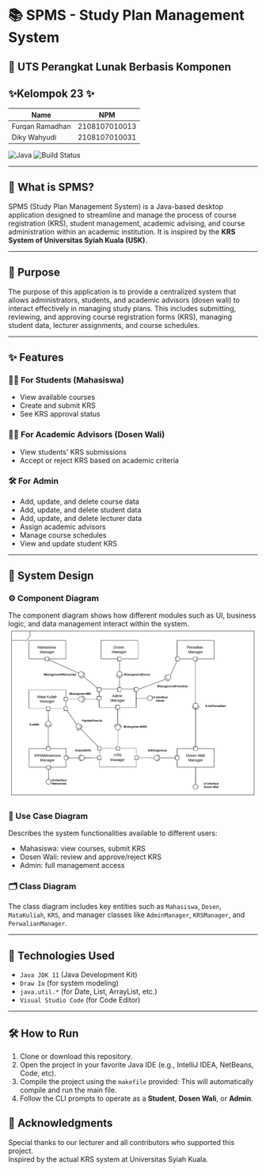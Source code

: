 # 📚 SPMS - Study Plan Management System

## 📝 UTS Perangkat Lunak Berbasis Komponen

## ✨Kelompok 23 ✨

| Name            | NPM           |
| --------------- | ------------- |
| Furqan Ramadhan | 2108107010013 |
| Diky Wahyudi    | 2108107010031 |

![Java](https://img.shields.io/badge/Java-11-blue?logo=java&logoColor=white)
![Build Status](https://img.shields.io/badge/Build-Passing-brightgreen?style=flat-square)

---

## 📖 What is SPMS?

SPMS (Study Plan Management System) is a Java-based desktop application designed to streamline and manage the process of course registration (KRS), student management, academic advising, and course administration within an academic institution. It is inspired by the **KRS System of Universitas Syiah Kuala (USK)**.

---

## 🎯 Purpose

The purpose of this application is to provide a centralized system that allows administrators, students, and academic advisors (dosen wali) to interact effectively in managing study plans. This includes submitting, reviewing, and approving course registration forms (KRS), managing student data, lecturer assignments, and course schedules.

---

## ✨ Features

### 🧑‍🎓 For Students (Mahasiswa)

- View available courses
- Create and submit KRS
- See KRS approval status

### 👨‍🏫 For Academic Advisors (Dosen Wali)

- View students' KRS submissions
- Accept or reject KRS based on academic criteria

### 🛠️ For Admin

- Add, update, and delete course data
- Add, update, and delete student data
- Add, update, and delete lecturer data
- Assign academic advisors
- Manage course schedules
- View and update student KRS

---

## 📐 System Design

### ⚙️ Component Diagram

The component diagram shows how different modules such as UI, business logic, and data management interact within the system.
![Component Diagram](diagrams/component-diagram.png)

### 👤 Use Case Diagram

Describes the system functionalities available to different users:

- Mahasiswa: view courses, submit KRS
- Dosen Wali: review and approve/reject KRS
- Admin: full management access

### 🗂 Class Diagram

The class diagram includes key entities such as `Mahasiswa`, `Dosen`, `MataKuliah`, `KRS`, and manager classes like `AdminManager`, `KRSManager`, and `PerwalianManager`.

---

## 🔧 Technologies Used

- `Java JDK 11` (Java Development Kit)
- `Draw Io` (for system modeling)
- `java.util.*` (for Date, List, ArrayList, etc.)
- `Visual Studio Code` (for Code Editor)

---

## 🛠 How to Run

1. Clone or download this repository.
2. Open the project in your favorite Java IDE (e.g., IntelliJ IDEA, NetBeans, Code, etc).
3. Compile the project using the `makefile` provided: This will automatically compile and run the main file.
4. Follow the CLI prompts to operate as a **Student**, **Dosen Wali**, or **Admin**.

## 🙌 Acknowledgments

Special thanks to our lecturer and all contributors who supported this project.  
Inspired by the actual KRS system at Universitas Syiah Kuala.
